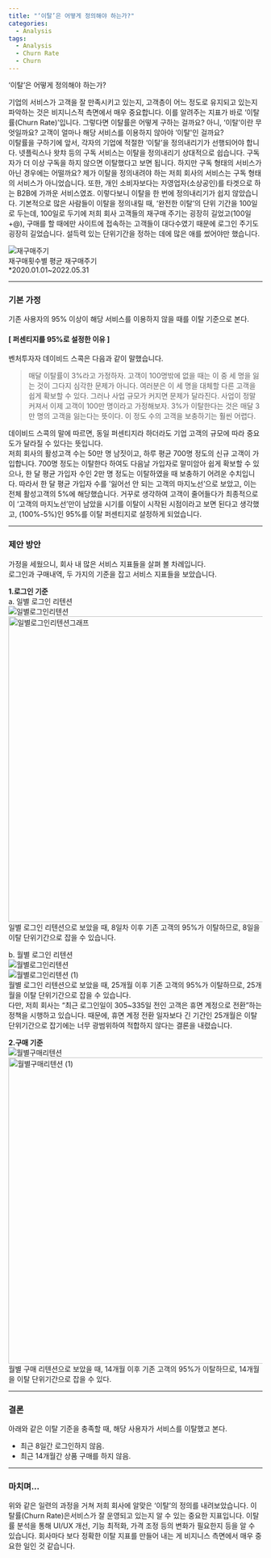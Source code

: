 ```yaml
---
title: "‘이탈’은 어떻게 정의해야 하는가?"
categories:
  - Analysis
tags:
  - Analysis
  - Churn Rate
  - Churn
---
```

    
           
‘이탈’은 어떻게 정의해야 하는가?                   
                   
기업의 서비스가 고객을 잘 만족시키고 있는지, 고객층이 어느 정도로 유지되고 있는지 파악하는 것은 비지니스적 측면에서 매우 중요합니다. 이를 알려주는 지표가 바로 ‘이탈률(Churn Rate)’입니다. 그렇다면 이탈률은 어떻게 구하는 걸까요? 아니, ‘이탈’이란 무엇일까요? 고객이 얼마나 해당 서비스를 이용하지 않아야 ‘이탈'인 걸까요?                    
이탈률을 구하기에 앞서, 각자의 기업에 적절한 ‘이탈’을 정의내리기가 선행되어야 합니다. 넷플릭스나 왓챠 등의 구독 서비스는 이탈을 정의내리기 상대적으로 쉽습니다. 구독자가 더 이상 구독을 하지 않으면 이탈했다고 보면 됩니다. 하지만 구독 형태의 서비스가 아닌 경우에는 어떨까요? 제가 이탈을 정의내려야 하는 저희 회사의 서비스는 구독 형태의 서비스가 아니었습니다. 또한, 개인 소비자보다는 자영업자(소상공인)를 타겟으로 하는 B2B에 가까운 서비스였죠. 이렇다보니 이탈을 한 번에 정의내리기가 쉽지 않았습니다. 기본적으로 많은 사람들이 이탈을 정의내릴 때, ‘완전한 이탈’의 단위 기간을 100일로 두는데, 100일로 두기에 저희 회사 고객들의 재구매 주기는 굉장히 길었고(100일+@), 구매를 할 때에만 사이트에 접속하는 고객들이 대다수였기 때문에 로그인 주기도 굉장히 길었습니다. 설득력 있는 단위기간을 정하는 데에 많은 애를 썼어야만 했습니다.                
                 
![재구매주기](https://user-images.githubusercontent.com/104043279/173718253-24c3da4d-4624-42fe-b704-9471ddab2aed.png)          
재구매횟수별 평균 재구매주기                  
*2020.01.01~2022.05.31                 
                    
------             
                       
### 기본 가정             
기존 사용자의 95% 이상이 해당 서비스를 이용하지 않을 때를 이탈 기준으로 본다.             
                    
#### [ 퍼센티지를 95%로 설정한 이유 ]
벤처투자자 데이비드 스콕은 다음과 같이 말했습니다.             
> 매달 이탈률이 3%라고 가정하자. 고객이 100명밖에 없을 때는 이 중 세 명을 잃는 것이 그다지 심각한 문제가 아니다. 여러분은 이 세 명을 대체할 다른 고객을 쉽게 확보할 수 있다. 그러나 사업 규모가 커지면 문제가 달라진다. 사업이 정말 커져서 이제 고객이 100만 명이라고 가정해보자. 3%가 이탈한다는 것은 매달 3만 명의 고객을 잃는다는 뜻이다. 이 정도 수의 고객을 보충하기는 훨씬 어렵다.           
             
데이비드 스콕의 말에 따르면, 동일 퍼센티지라 하더라도 기업 고객의 규모에 따라 중요도가 달라질 수 있다는 뜻입니다.            
저희 회사의 활성고객 수는 50만 명 남짓이고, 하루 평균 700명 정도의 신규 고객이 가입합니다. 700명 정도는 이탈한다 하여도 다음날 가입자로 말미암아 쉽게 확보할 수 있으나, 한 달 평균 가입자 수인 2만 명 정도는 이탈하였을 때 보충하기 어려운 수치입니다. 따라서 한 달 평균 가입자 수를 '잃어선 안 되는 고객의 마지노선’으로 보았고, 이는 전체 활성고객의 5%에 해당했습니다. 거꾸로 생각하여 고객이 줄어들다가 최종적으로 이 ‘고객의 마지노선’만이 남았을 시기를 이탈이 시작된 시점이라고 보면 된다고 생각했고, (100%-5%)인 95%를 이탈 퍼센티지로 설정하게 되었습니다.          
               
------            
                  
### 제안 방안
가정을 세웠으니, 회사 내 많은 서비스 지표들을 살펴 볼 차례입니다.          
로그인과 구매내역, 두 가지의 기준을 잡고 서비스 지표들을 보았습니다.           
                 
__1.로그인 기준__       
a. 일별 로그인 리텐션            
![일별로그인리텐션](https://user-images.githubusercontent.com/104043279/173718677-30c12df3-80f0-4492-99a1-dde435ae45f3.png)        
<img width="605" alt="일별로그인리텐션그래프" src="https://user-images.githubusercontent.com/104043279/173719377-a3c685ef-05d5-4821-a5a7-f6bfeba631aa.png">        
일별 로그인 리텐션으로 보았을 때, 8일차 이후 기존 고객의 95%가 이탈하므로, 8일을 이탈 단위기간으로 잡을 수 있습니다.         
             
b. 월별 로그인 리텐션           
![월별로그인리텐션](https://user-images.githubusercontent.com/104043279/173719451-66db0e81-765a-413d-9898-411c9400c56a.png)       
![월별로그인리텐션 (1)](https://user-images.githubusercontent.com/104043279/173719455-8ed60c6d-d44e-4557-8793-808cd249675c.png)         
월별 로그인 리텐션으로 보았을 때, 25개월 이후 기존 고객의 95%가 이탈하므로, 25개월을 이탈 단위기간으로 잡을 수 있습니다.        
다만, 저희 회사는 “최근 로그인일이 305~335일 전인 고객은 휴면 계정으로 전환”하는 정책을 시행하고 있습니다. 때문에, 휴면 계정 전환 일자보다 긴 기간인 25개월은 이탈 단위기간으로 잡기에는 너무 광범위하여 적합하지 않다는 결론을 내렸습니다.         
           
__2.구매 기준__             
![월별구매리텐션](https://user-images.githubusercontent.com/104043279/173719520-377ef29a-84e8-470c-88b9-9f4795ba8959.png)      
<img width="606" alt="월별구매리텐션 (1)" src="https://user-images.githubusercontent.com/104043279/173719532-769f1c18-2108-4f35-bc23-93a9e54d7472.png">        
월별 구매 리텐션으로 보았을 때, 14개월 이후 기존 고객의 95%가 이탈하므로, 14개월을 이탈 단위기간으로 잡을 수 있다.        
            
--------           
           
### 결론
아래와 같은 이탈 기준을 충족할 때, 해당 사용자가 서비스를 이탈했고 본다.       
* 최근 8일간 로그인하지 않음.       
* 최근 14개월간 상품 구매를 하지 않음.       
            
----------        
                
### 마치며...
위와 같은 일련의 과정을 거쳐 저희 회사에 알맞은 ‘이탈’의 정의를 내려보았습니다. 이탈률(Churn Rate)은서비스가 잘 운영되고 있는지 알 수 있는 중요한 지표입니다. 이탈률 분석을 통해 UI/UX 개선, 기능 최적화, 가격 조정 등의 변화가 필요한지 등을 알 수 있습니다. 회사마다 보다 정확한 이탈 지표를 만들어 내는 게 비지니스 측면에서 매우 중요한 일인 것 같습니다.